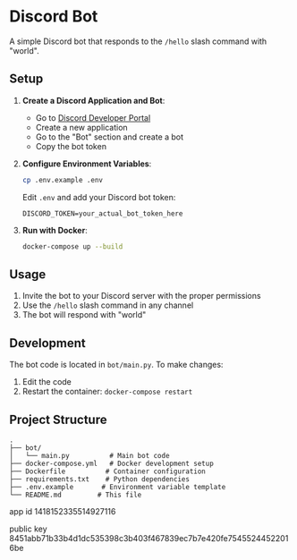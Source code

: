 # Discord Bot

A simple Discord bot that responds to the `/hello` slash command with "world".

## Setup

1. **Create a Discord Application and Bot**:
   - Go to [Discord Developer Portal](https://discord.com/developers/applications)
   - Create a new application
   - Go to the "Bot" section and create a bot
   - Copy the bot token

2. **Configure Environment Variables**:
   ```bash
   cp .env.example .env
   ```
   Edit `.env` and add your Discord bot token:
   ```
   DISCORD_TOKEN=your_actual_bot_token_here
   ```

3. **Run with Docker**:
   ```bash
   docker-compose up --build
   ```

## Usage

1. Invite the bot to your Discord server with the proper permissions
2. Use the `/hello` slash command in any channel
3. The bot will respond with "world"

## Development

The bot code is located in `bot/main.py`. To make changes:

1. Edit the code
2. Restart the container: `docker-compose restart`

## Project Structure

```
.
├── bot/
│   └── main.py          # Main bot code
├── docker-compose.yml   # Docker development setup
├── Dockerfile          # Container configuration
├── requirements.txt    # Python dependencies
├── .env.example       # Environment variable template
└── README.md         # This file
```

app id
1418152335514927116

public key
8451abb71b33b4d1dc535398c3b403f467839ec7b7e420fe75455244522016be
